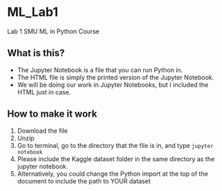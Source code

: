 # ML_Lab1
Lab 1 SMU ML in Python Course

## What is this?
- The Jupyter Notebook is a file that you can run Python in.
- The HTML file is simply the printed version of the Jupyter Notebook.
- We will be doing our work in Jupyter Notebooks, but I included the HTML just in case.

## How to make it work
1) Download the file
2) Unzip
3) Go to terminal, go to the directory that the file is in, and type `jupyter notebook`
4) Please include the Kaggle dataset folder in the same directory as the jupyter notebook.
5) Alternatively, you could change the Python import at the top of the document to include the path to YOUR dataset
